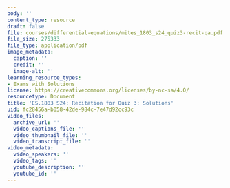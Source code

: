 ```yaml
---
body: ''
content_type: resource
draft: false
file: courses/differential-equations/mites_1803_s24_quiz3-recit-qa.pdf
file_size: 275333
file_type: application/pdf
image_metadata:
  caption: ''
  credit: ''
  image-alt: ''
learning_resource_types:
- Exams with Solutions
license: https://creativecommons.org/licenses/by-nc-sa/4.0/
resourcetype: Document
title: 'ES.1803 S24: Recitation for Quiz 3: Solutions'
uid: fc28456a-b058-42de-984c-7e47d92cc93c
video_files:
  archive_url: ''
  video_captions_file: ''
  video_thumbnail_file: ''
  video_transcript_file: ''
video_metadata:
  video_speakers: ''
  video_tags: ''
  youtube_description: ''
  youtube_id: ''
---
```

